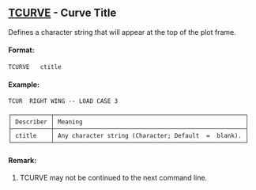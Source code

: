 ## [TCURVE](https://help.hexagonmi.com/bundle/MSC_Nastran_2022.4/page/Nastran_Combined_Book/qrg/casecontrol4c/TOC.TCURVE.xhtml) - Curve Title

Defines a character string that will appear at the top of the plot frame.

#### Format:

```nastran
TCURVE   ctitle
```

#### Example:

```nastran
TCUR  RIGHT WING -- LOAD CASE 3
```

```text
┌───────────┬──────────────────────────────────────────────────────┐
│ Describer │ Meaning                                              │
├───────────┼──────────────────────────────────────────────────────┤
│ ctitle    │ Any character string (Character; Default  =  blank). │
└───────────┴──────────────────────────────────────────────────────┘
```
#### Remark:

1. TCURVE may not be continued to the next command line.


